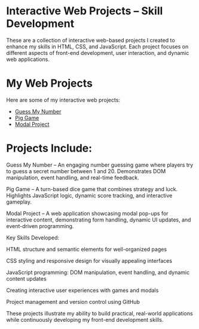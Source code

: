 # Interactive Web Projects – Skill Development

These are a collection of interactive web-based projects I created to enhance my skills in HTML, CSS, and JavaScript. Each project focuses on different aspects of front-end development, user interaction, and dynamic web applications.

# My Web Projects

Here are some of my interactive web projects:

- [Guess My Number](05-Guess-My-Number/index.html)
- [Pig Game](Pig-Game/index.html)
- [Modal Project](Modal-Project/index.html)


# Projects Include:

Guess My Number – An engaging number guessing game where players try to guess a secret number between 1 and 20. Demonstrates DOM manipulation, event handling, and real-time feedback.

Pig Game – A turn-based dice game that combines strategy and luck. Highlights JavaScript logic, dynamic score tracking, and interactive gameplay.

Modal Project – A web application showcasing modal pop-ups for interactive content, demonstrating form handling, dynamic UI updates, and event-driven programming.

Key Skills Developed:

HTML structure and semantic elements for well-organized pages

CSS styling and responsive design for visually appealing interfaces

JavaScript programming: DOM manipulation, event handling, and dynamic content updates

Creating interactive user experiences with games and modals

Project management and version control using GitHub

These projects illustrate my ability to build practical, real-world applications while continuously developing my front-end development skills.
